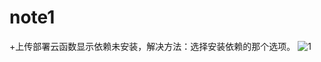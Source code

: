 # note1
+上传部署云函数显示依赖未安装，解决方法：选择安装依赖的那个选项。
![1](https://images.cnblogs.com/cnblogs_com/angle-xiu/1749654/o_201120073136截屏2020-11-20%20下午3.30.27.png)